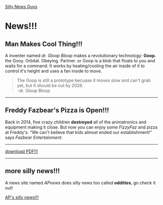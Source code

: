 <!DOCTYPE html>
  <html lang=en>
        <head>
           <a href="https://manthing554.github.io/sillynews/hub.md" target="_self">Silly News Guys</a>
        </head>
      <body>

 <h1>News!!!</h1>
         <h2>Man Makes Cool Thing!!!</h2>
             <p>A inventer named <cite>dr. Gloop Bloop</cite> makes a revolutionary technology: <b>Goop.</b> the Gooy. Orbital. Obeying. Partner. or
                Goop is a blob that floats to you and waits for a command. It works by heating/cooling the air inside of it to control it's
                height and uses a fan inside to move.
             </p>                
          <blockquote>The Goop is still a prototype becuase it moves slow and can't grab yet, but it should be out by 2026.
               <footer>-dr. Gloop Bloop</footer>
          </blockquote>
                <hr/>
         <h2>Freddy Fazbear's Pizza is Open!!!</h2>
            <p>Back in 2014, five crazy children <strong>destroyed</strong> all of the animatronics and equipment making it close. But now
                you can enjoy some <cite>FizzyFaz</cite> and pizza at Freddy's. <q>We can't believe that kids almost ended our establishment!</q> says 
                <cite>Fazbear Entertainment</cite>.
            </p>
                <hr/>
          <a href="https://manthing554.github.io/sillynews/Online-News-Article-Assignment_news.md at main· manthing554_Online-News-Article-Assignment.pdf" target="_blank">
             download PDF!!!
          </a>
                <hr/>
         <h2>more silly news!!!</h2>
            <p>A news site named <cite>APnews</cite> does silly news too called <b>oddities</b>, go check it out!</p>
          <a href="https://apnews.com/oddities" target="_blank">AP's silly news!!!</a>

  </body>
 </html>
